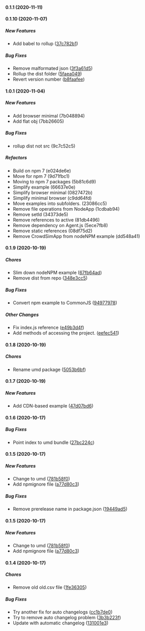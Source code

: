 #### 0.1.1 (2020-11-11)

#### 0.1.10 (2020-11-07)

##### New Features

*  Add babel to rollup ([37c782b1](https://github.com/crowdedjs/crowded/commit/37c782b17366e60285ffcd7b089acc6e1570099d))

##### Bug Fixes

*  Remove malformated json ([3f3a61d5](https://github.com/crowdedjs/crowded/commit/3f3a61d58f0cec7f3b2757ee2b4cbbd823f97b51))
*  Rollup the dist folder ([5faea049](https://github.com/crowdedjs/crowded/commit/5faea0493b1e21f8920780760520048fa410b8fd))
*  Revert version number ([b8faafee](https://github.com/crowdedjs/crowded/commit/b8faafeef145eb0b870eb857d3158f739d6f62c1))

#### 1.0.1 (2020-11-04)

##### New Features

*  Add browser minimal (7b048894)
*  Add flat obj (7bb26605)

##### Bug Fixes

*  rollup dist not src (9c7c52c5)

##### Refactors

*  Build on npm 7 (e024de6e)
*  Move for npm 7 (9d71fbc1)
*  Moving to npm 7 packages (5b81c6d9)
*  Simplify example (66637e0e)
*  Simplify browser minimal (0827472b)
*  Simplify minimal browser (c9dd64fd)
*  Move examples into subfolders. (23086cc5)
*  Remove file operations from NodeApp (1cdbab94)
*  Remove setId (34373de5)
*  Remove references to active (81db4496)
*  Remove dependency on Agent.js (5ece7fb8)
*  Remove static references (08df75d2)
*  Remove CrowdSimApp from nodeNPM example (dd548a41)

#### 0.1.9 (2020-10-19)

##### Chores

*  Slim down nodeNPM example ([67fb64ad](https://github.com/crowdedjs/crowded/commit/67fb64ad68bb1ce65edde921b8c1d029cdcd8ac0))
*  Remove dist from repo ([348e3cc5](https://github.com/crowdedjs/crowded/commit/348e3cc5ee81caa4c189d06844105ec159459213))

##### Bug Fixes

*  Convert npm example to CommonJS ([94977978](https://github.com/crowdedjs/crowded/commit/949779786ebd3041d9325a1bb9f161c5bde5c5e7))

##### Other Changes

*  Fix index.js reference ([e49b3d4f](https://github.com/crowdedjs/crowded/commit/e49b3d4f7ce65b1e77371a747d6b1674c235a1a0))
*  Add methods of accessing the project. ([eefec541](https://github.com/crowdedjs/crowded/commit/eefec5413bc7e2a03ff3ad9052a27e7a8fc5d324))

#### 0.1.8 (2020-10-19)

##### Chores

*  Rename umd package ([5053b6bf](https://github.com/ricksteam/recastdetourjs/commit/5053b6bf74487db1230e163d6926a55558d54e64))

#### 0.1.7 (2020-10-19)

##### New Features

*  Add CDN-based example ([47d07bd6](https://github.com/ricksteam/recastdetourjs/commit/47d07bd69b748671bbe63d433dc740df2a9c1bba))

#### 0.1.6 (2020-10-17)

##### Bug Fixes

*  Point index to umd bundle ([27bc224c](https://github.com/ricksteam/recastdetourjs/commit/27bc224cd5ae0da3b1799fcc746ee57dee12c36e))

#### 0.1.5 (2020-10-17)

##### New Features

*  Change to umd ([781b58f0](https://github.com/ricksteam/recastdetourjs/commit/781b58f0c3f16c597dba8f29e8698df56837cf77))
*  Add npmignore file ([a77d80c3](https://github.com/ricksteam/recastdetourjs/commit/a77d80c3a7f6485832911d1bbfe5c1e1fda4b730))

##### Bug Fixes

*  Remove prerelease name in package.json ([19449ad5](https://github.com/ricksteam/recastdetourjs/commit/19449ad5529719c39b00ab4d0bf880edbca7f10b))

#### 0.1.5 (2020-10-17)

##### New Features

*  Change to umd ([781b58f0](https://github.com/ricksteam/recastdetourjs/commit/781b58f0c3f16c597dba8f29e8698df56837cf77))
*  Add npmignore file ([a77d80c3](https://github.com/ricksteam/recastdetourjs/commit/a77d80c3a7f6485832911d1bbfe5c1e1fda4b730))
#### 0.1.4 (2020-10-17)

##### Chores

*  Remove old old.csv file ([1fe36305](https://github.com/ricksteam/recastdetourjs/commit/1fe36305fc19bda484bab07976ff354140600b1f))

##### Bug Fixes

*  Try another fix for auto changelogs ([cc1b7de0](https://github.com/ricksteam/recastdetourjs/commit/cc1b7de0eef1527efef6c46f0b0590144ccbbf65))
*  Try to remove auto changelog problem ([3b3b223f](https://github.com/ricksteam/recastdetourjs/commit/3b3b223f0421e390e1a0a81ad8bf5c07d3affc07))
*  Update with automatic changelog ([131001e3](https://github.com/ricksteam/recastdetourjs/commit/131001e3505d562dcfaa0521a81baf77f74e3c7f))

